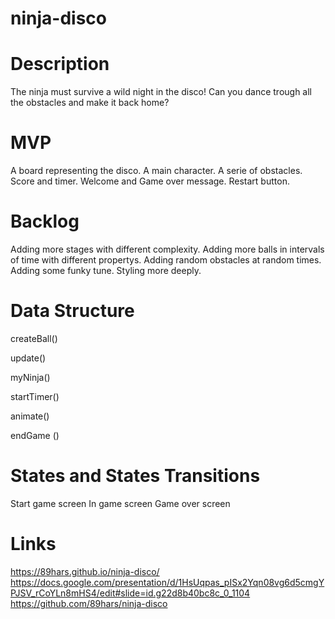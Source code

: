 # ninja-disco
# Description

The ninja must survive a wild night in the disco! Can you dance trough all the obstacles and make it back home?

# MVP
A board representing the disco.
A main character.
A serie of obstacles.
Score and timer.
Welcome and Game over message. 
Restart button.

# Backlog
Adding more stages with different complexity.
Adding more balls in intervals of time with different propertys.
Adding random obstacles at random times. 
Adding some funky tune. 
Styling more deeply. 

# Data Structure

createBall()

update() 

myNinja()

startTimer()

animate()

endGame ()


# States and States Transitions

Start game screen
In game screen
Game over screen

# Links

https://89hars.github.io/ninja-disco/
https://docs.google.com/presentation/d/1HsUqpas_pISx2Yqn08vg6d5cmgYPJSV_rCoYLn8mHS4/edit#slide=id.g22d8b40bc8c_0_1104
https://github.com/89hars/ninja-disco






